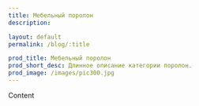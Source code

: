 ```yaml
---
title: Мебельный поролон
description:

layout: default
permalink: /blog/:title

prod_title: Мебельный поролон
prod_short_desc: Длинное описание категории поролон.
prod_image: /images/pic300.jpg
---
```


Content